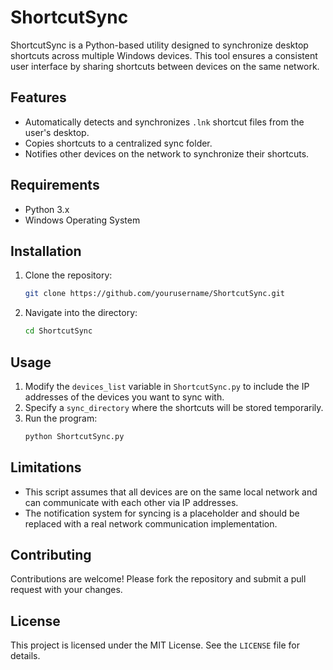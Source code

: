 # ShortcutSync

ShortcutSync is a Python-based utility designed to synchronize desktop shortcuts across multiple Windows devices. This tool ensures a consistent user interface by sharing shortcuts between devices on the same network.

## Features

- Automatically detects and synchronizes `.lnk` shortcut files from the user's desktop.
- Copies shortcuts to a centralized sync folder.
- Notifies other devices on the network to synchronize their shortcuts.

## Requirements

- Python 3.x
- Windows Operating System

## Installation

1. Clone the repository:
   ```bash
   git clone https://github.com/yourusername/ShortcutSync.git
   ```
2. Navigate into the directory:
   ```bash
   cd ShortcutSync
   ```

## Usage

1. Modify the `devices_list` variable in `ShortcutSync.py` to include the IP addresses of the devices you want to sync with.
2. Specify a `sync_directory` where the shortcuts will be stored temporarily.
3. Run the program:
   ```bash
   python ShortcutSync.py
   ```

## Limitations

- This script assumes that all devices are on the same local network and can communicate with each other via IP addresses.
- The notification system for syncing is a placeholder and should be replaced with a real network communication implementation.

## Contributing

Contributions are welcome! Please fork the repository and submit a pull request with your changes.

## License

This project is licensed under the MIT License. See the `LICENSE` file for details.